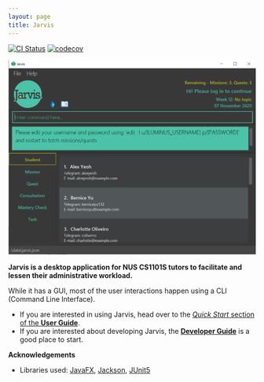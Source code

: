 ```yaml
---
layout: page
title: Jarvis
---
```


[![CI Status](https://github.com/se-edu/addressbook-level3/workflows/Java%20CI/badge.svg)](https://github.com/AY2021S1-CS2103T-W11-2/tp/actions)
[![codecov](https://codecov.io/gh/se-edu/addressbook-level3/branch/master/graph/badge.svg)](https://codecov.io/gh/AY2021S1-CS2103T-W11-2/tp)

![Ui](images/Ui.png)

**Jarvis is a desktop application for NUS CS1101S tutors to facilitate and lessen their administrative workload.**

While it has a GUI, most of the user interactions happen using a CLI (Command Line Interface).

* If you are interested in using Jarvis, head over to the [_Quick Start_ section of the **User Guide**](https://ay2021s1-cs2103t-w11-2.github.io/tp/UserGuide.html#3-quick-start).
* If you are interested about developing Jarvis, the [**Developer Guide**](https://ay2021s1-cs2103t-w11-2.github.io/tp/DeveloperGuide.html) is a good place to start.


**Acknowledgements**

* Libraries used: [JavaFX](https://openjfx.io/), [Jackson](https://github.com/FasterXML/jackson), [JUnit5](https://github.com/junit-team/junit5)
